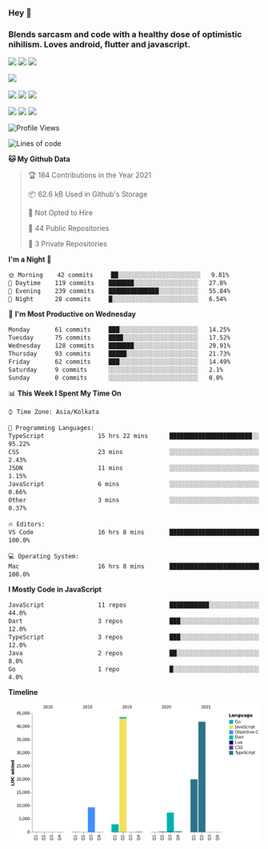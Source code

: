 
### Hey 👋
### Blends sarcasm and code with a healthy dose of optimistic nihilism. Loves android, flutter and javascript.


<img src="https://img.shields.io/badge/node.js%20-%2343853D.svg?&style=for-the-badge&logo=node.js&logoColor=white"/> <img src="https://img.shields.io/badge/javascript%20-%23323330.svg?&style=for-the-badge&logo=javascript&logoColor=%23F7DF1E"/> <img src="https://img.shields.io/badge/typescript%20-%23007ACC.svg?&style=for-the-badge&logo=typescript&logoColor=white"/>

<img src="https://img.shields.io/badge/python%20-%2314354C.svg?&style=for-the-badge&logo=python&logoColor=white"/>

<img src="https://img.shields.io/badge/go-%2300ADD8.svg?&style=for-the-badge&logo=go&logoColor=white"/> <img src="https://img.shields.io/badge/dart-%230175C2.svg?&style=for-the-badge&logo=dart&logoColor=white"/> <img src="https://img.shields.io/badge/express.js%20-%23404d59.svg?&style=for-the-badge"/>

<img src="https://img.shields.io/badge/react%20-%2320232a.svg?&style=for-the-badge&logo=react&logoColor=%2361DAFB"/> <img src ="https://img.shields.io/badge/postgres-%23316192.svg?&style=for-the-badge&logo=postgresql&logoColor=white"/> <img src ="https://img.shields.io/badge/MongoDB-%234ea94b.svg?&style=for-the-badge&logo=mongodb&logoColor=white"/>


 <!--START_SECTION:waka-->
![Profile Views](http://img.shields.io/badge/Profile%20Views-2-blue)

![Lines of code](https://img.shields.io/badge/From%20Hello%20World%20I%27ve%20Written-125853%20lines%20of%20code-blue)

**🐱 My Github Data** 

> 🏆 184 Contributions in the Year 2021
 > 
> 📦 62.6 kB Used in Github's Storage 
 > 
> 🚫 Not Opted to Hire
 > 
> 📜 44 Public Repositories 
 > 
> 🔑 3 Private Repositories  
 > 
**I'm a Night 🦉** 

```text
🌞 Morning    42 commits     ██░░░░░░░░░░░░░░░░░░░░░░░   9.81% 
🌆 Daytime    119 commits    ███████░░░░░░░░░░░░░░░░░░   27.8% 
🌃 Evening    239 commits    ██████████████░░░░░░░░░░░   55.84% 
🌙 Night      28 commits     █░░░░░░░░░░░░░░░░░░░░░░░░   6.54%

```
📅 **I'm Most Productive on Wednesday** 

```text
Monday       61 commits     ███░░░░░░░░░░░░░░░░░░░░░░   14.25% 
Tuesday      75 commits     ████░░░░░░░░░░░░░░░░░░░░░   17.52% 
Wednesday    128 commits    ███████░░░░░░░░░░░░░░░░░░   29.91% 
Thursday     93 commits     █████░░░░░░░░░░░░░░░░░░░░   21.73% 
Friday       62 commits     ███░░░░░░░░░░░░░░░░░░░░░░   14.49% 
Saturday     9 commits      ░░░░░░░░░░░░░░░░░░░░░░░░░   2.1% 
Sunday       0 commits      ░░░░░░░░░░░░░░░░░░░░░░░░░   0.0%

```


📊 **This Week I Spent My Time On** 

```text
⌚︎ Time Zone: Asia/Kolkata

💬 Programming Languages: 
TypeScript               15 hrs 22 mins      ███████████████████████░░   95.22% 
CSS                      23 mins             ░░░░░░░░░░░░░░░░░░░░░░░░░   2.43% 
JSON                     11 mins             ░░░░░░░░░░░░░░░░░░░░░░░░░   1.15% 
JavaScript               6 mins              ░░░░░░░░░░░░░░░░░░░░░░░░░   0.66% 
Other                    3 mins              ░░░░░░░░░░░░░░░░░░░░░░░░░   0.37%

🔥 Editors: 
VS Code                  16 hrs 8 mins       █████████████████████████   100.0%

💻 Operating System: 
Mac                      16 hrs 8 mins       █████████████████████████   100.0%

```

**I Mostly Code in JavaScript** 

```text
JavaScript               11 repos            ███████████░░░░░░░░░░░░░░   44.0% 
Dart                     3 repos             ███░░░░░░░░░░░░░░░░░░░░░░   12.0% 
TypeScript               3 repos             ███░░░░░░░░░░░░░░░░░░░░░░   12.0% 
Java                     2 repos             ██░░░░░░░░░░░░░░░░░░░░░░░   8.0% 
Go                       1 repo              █░░░░░░░░░░░░░░░░░░░░░░░░   4.0%

```


**Timeline**

![Chart not found](https://raw.githubusercontent.com/MohammedAkhil/MohammedAkhil/master/charts/bar_graph.png) 


<!--END_SECTION:waka-->


<!--
**MohammedAkhil/MohammedAkhil** is a ✨ _special_ ✨ repository because its `README.md` (this file) appears on your GitHub profile.

Here are some ideas to get you started:

- 🔭 I’m currently working on ...
- 🌱 I’m currently learning ...
- 👯 I’m looking to collaborate on ...
- 🤔 I’m looking for help with ...
- 💬 Ask me about ...
- 📫 How to reach me: ...
- 😄 Pronouns: ...
- ⚡ Fun fact: ...
-->

